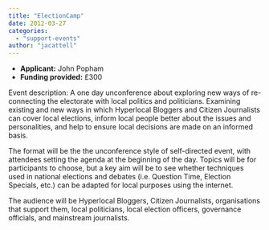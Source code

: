 ```yaml
---
title: "ElectionCamp"
date: 2012-03-27
categories: 
  - "support-events"
author: "jacattell"
---
```


- **Applicant:** John Popham
- **Funding provided:** £300

Event description: A one day unconference about exploring new ways of re-connecting the electorate with local politics and politicians. Examining existing and new ways in which Hyperlocal Bloggers and Citizen Journalists can cover local elections, inform local people better about the issues and personalities, and help to ensure local decisions are made on an informed basis.

The format will be the the unconference style of self-directed event, with attendees setting the agenda at the beginning of the day. Topics will be for participants to choose, but a key aim will be to see whether techniques used in national elections and debates (i.e. Question Time, Election Specials, etc.) can be adapted for local purposes using the internet.

The audience will be Hyperlocal Bloggers, Citizen Journalists, organisations that support them, local politicians, local election officers, governance officials, and mainstream journalists.
